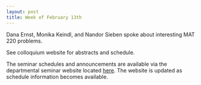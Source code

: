 ```yaml
---
layout: post
title: Week of February 13th
---
```

Dana Ernst, Monika Keindl, and Nandor Sieben spoke about interesting MAT 220 problems.

See colloquium website for abstracts and schedule.

The seminar schedules and announcements are available via the departmental seminar 
website located [here](http://naumathstat.github.io/seminars).
The website is updated as  schedule information becomes available.
